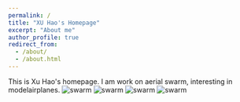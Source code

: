 ```yaml
---
permalink: /
title: "XU Hao's Homepage"
excerpt: "About me"
author_profile: true
redirect_from: 
  - /about/
  - /about.html
---
```


This is Xu Hao's homepage. I am work on aerial swarm, interesting in modelairplanes.
![swarm](/images/swarm.png)
![swarm](/images/heli.png)
![swarm](/images/planes1.png)
![swarm](/images/planes2.png)
